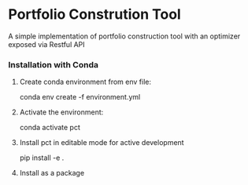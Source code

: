 # Portfolio Constrution Tool

A simple implementation of portfolio construction tool with an optimizer exposed via Restful API


### Installation with Conda

1. Create conda environment from env file:

    conda env create -f environment.yml

2. Activate the environment:

    conda activate pct

3. Install pct in editable mode for active development

    pip install -e .

4. Install as a package
